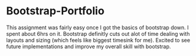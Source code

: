 # Bootstrap-Portfolio
This assignment was fairly easy once I got the basics of bootstrap down. I spent about 6hrs on it. Bootstrap definitly cuts out alot of time dealing with layouts and sizing (which feels like biggest timesink for me). Excited to see future implementations and improve my overall skill with bootstrap. 